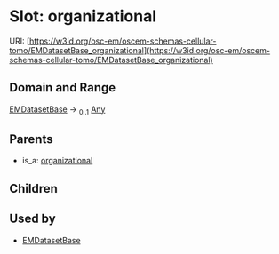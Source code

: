 
# Slot: organizational



URI: [https://w3id.org/osc-em/oscem-schemas-cellular-tomo/EMDatasetBase_organizational](https://w3id.org/osc-em/oscem-schemas-cellular-tomo/EMDatasetBase_organizational)


## Domain and Range

[EMDatasetBase](EMDatasetBase.md) &#8594;  <sub>0..1</sub> [Any](Any.md)

## Parents

 *  is_a: [organizational](organizational.md)

## Children


## Used by

 * [EMDatasetBase](EMDatasetBase.md)

